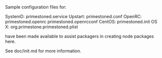Sample configuration files for:

SystemD: primestoned.service
Upstart: primestoned.conf
OpenRC:  primestoned.openrc
         primestoned.openrcconf
CentOS:  primestoned.init
OS X:    org.primestone.primestoned.plist

have been made available to assist packagers in creating node packages here.

See doc/init.md for more information.
